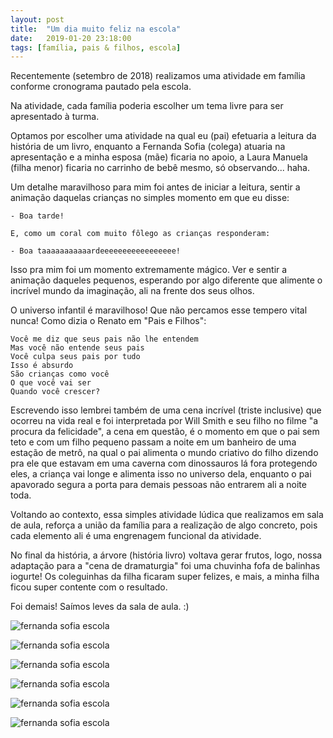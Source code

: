 ```yaml
---
layout: post
title:  "Um dia muito feliz na escola"
date:   2019-01-20 23:18:00
tags: [família, pais & filhos, escola]
---
```


Recentemente (setembro de 2018) realizamos uma atividade em família conforme cronograma pautado pela escola. 

Na atividade, cada família poderia escolher um tema livre para ser apresentado à turma.

Optamos por escolher uma atividade na qual eu (pai) efetuaria a leitura da história de um livro, enquanto a Fernanda Sofia (colega) atuaria na apresentação e a minha esposa (mãe) ficaria no apoio, a Laura Manuela (filha menor) ficaria no carrinho de bebê mesmo, só observando... haha.

Um detalhe maravilhoso para mim foi antes de iniciar a leitura, sentir a animação daquelas crianças no simples momento em que eu disse: 

```
- Boa tarde!

E, como um coral com muito fôlego as crianças responderam:

- Boa taaaaaaaaaaardeeeeeeeeeeeeeeeee!
```

Isso pra mim foi um momento extremamente mágico. Ver e sentir a animação daqueles  pequenos, esperando por algo diferente que alimente o incrível mundo da imaginação, ali na frente dos seus olhos.

O universo infantil é maravilhoso! Que não percamos esse tempero vital nunca! Como dizia o Renato em "Pais e Filhos":

```
Você me diz que seus pais não lhe entendem
Mas você não entende seus pais
Você culpa seus pais por tudo
Isso é absurdo
São crianças como você
O que você vai ser
Quando você crescer?
```

Escrevendo isso lembrei também de uma cena incrível (triste inclusive) que ocorreu na vida real e foi interpretada por Will Smith e seu filho no filme "a procura da felicidade", a cena em questão, é o momento em que o pai sem teto e com um filho pequeno passam a noite em um banheiro de uma estação de metrô, na qual o pai alimenta o mundo criativo do filho dizendo pra ele que estavam em uma caverna com dinossauros lá fora protegendo eles, a criança vai longe e alimenta isso no universo dela, enquanto o pai apavorado segura a porta para demais pessoas não entrarem ali a noite toda. 

Voltando ao contexto, essa simples atividade lúdica que realizamos em sala de aula, reforça a união da família para a realização de algo concreto, pois cada elemento ali é uma engrenagem funcional da atividade. 

No final da história, a árvore (história livro) voltava gerar frutos, logo, nossa adaptação para a "cena de dramaturgia" foi uma chuvinha fofa de balinhas iogurte! Os coleguinhas da filha ficaram super felizes, e mais, a minha filha ficou super contente com o resultado.

Foi demais! Saímos leves da sala de aula. :)

![fernanda sofia escola](/assets/images/posts/2019/01/41073131_1831910233589926_3232404949748940800_n.jpg)

![fernanda sofia escola](/assets/images/posts/2019/01/40683748_1831910480256568_6715306518348038144_n.jpg)

![fernanda sofia escola](/assets/images/posts/2019/01/40889500_1831910350256581_8215429227793612800_n.jpg)

![fernanda sofia escola](/assets/images/posts/2019/01/40920993_1831910543589895_936246121125117952_n.jpg)

![fernanda sofia escola](/assets/images/posts/2019/01/40962721_1831910456923237_7416752597081522176_n.jpg)

![fernanda sofia escola](/assets/images/posts/2019/01/41039256_1831910503589899_652801403693039616_n.jpg)